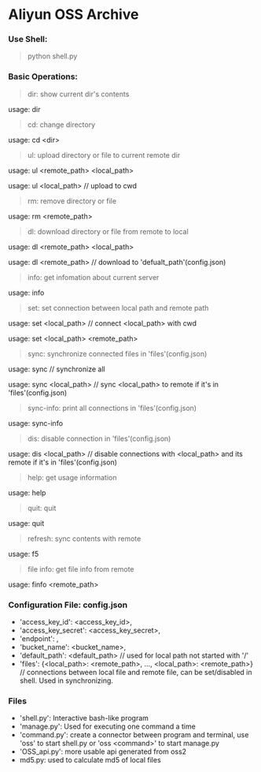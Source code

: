 # Aliyun OSS Archive
### Use Shell:
>python shell.py

### Basic Operations:

>dir: show current dir's contents  

usage: dir

>cd: change directory

usage: cd &lt;dir>  

>ul: upload directory or file to current remote dir  

usage: ul &lt;remote_path> &lt;local_path>  

usage: ul <local_path>  // upload to cwd

>rm: remove directory or file 

usage: rm &lt;remote_path>


>dl: download directory or file from remote to local  

usage: dl &lt;remote_path> &lt;local_path>

usage: dl <remote_path>  // download to 'defualt_path'(config.json)

>info: get infomation about current server  

usage: info

> set: set connection between local path and remote path

usage: set <local_path>  // connect <local_path> with cwd

usage: set <local_path> <remote_path>

> sync: synchronize connected files in 'files'(config.json)

usage: sync  // synchronize all

usage: sync <local_path>  // sync <local_path> to remote if it's in 'files'(config.json)

> sync-info: print all connections in 'files'(config.json)

usage: sync-info

> dis: disable connection in 'files'(config.json)

usage: dis <local_path>  // disable connections with <local_path> and its remote if it's in 'files'(config.json)

> help: get usage information

usage: help

> quit: quit

usage: quit

> refresh: sync contents with remote

usage: f5

> file info: get file info from remote

usage: finfo <remote_path>

### Configuration File: config.json  

* 'access_key_id': <access_key_id>,  
* 'access_key_secret': <access_key_secret>,  
* 'endpoint': <endpoint>,  
* 'bucket_name': <bucket_name>,  
* 'default_path': <default_path>  // used for local path not started with '/'
* 'files': {<local_path>: <remote_path>, …, <local_path>: <remote_path>}  // connections between local file and remote file, can be set/disabled in shell. Used in synchronizing.

### Files

- 'shell.py': Interactive bash-like program
- 'manage.py': Used for executing one command a time
- 'command.py': create a connector between program and terminal, use 'oss' to start shell.py or 'oss &lt;command&gt;' to start manage.py
- 'OSS_api.py': more usable api generated from oss2 
- md5.py: used to calculate md5 of local files